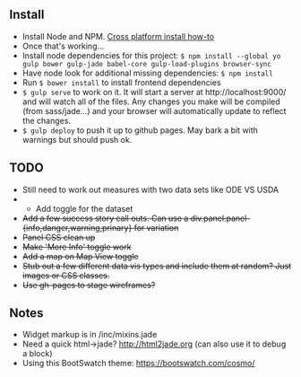 ## Install
* Install Node and NPM. [Cross platform install how-to](http://blog.nodeknockout.com/post/65463770933/how-to-install-nodejs-and-npm)
* Once that's working...
* Install node dependencies for this project: `$ npm install --global yo gulp bower gulp-jade babel-core gulp-load-plugins browser-sync`
* Have node look for additional missing dependencies: `$ npm install`
* Run `$ bower install` to install frontend dependencies  
* `$ gulp serve` to work on it. It will start a server at http://localhost:9000/ and will watch all of the files. Any changes you make will be compiled (from sass/jade...) and your browser will automatically update to reflect the changes.
* `$ gulp deploy` to push it up to github pages. May bark a bit with warnings but should push ok.

## TODO
* Still need to work out measures with two data sets like ODE VS USDA
* * Add toggle for the dataset
* ~~Add a few success story call outs. Can use a div.panel.panel-{info,danger,warning,prinary} for variation~~
* ~~Panel CSS clean up~~
* ~~Make 'More Info' toggle work~~
* ~~Add a map on Map View toggle~~
* ~~Stub out a few different data vis types and include them at random? Just images or CSS classes.~~
* ~~Use gh-pages to stage wireframes?~~

## Notes
* Widget markup is in /inc/mixins.jade
* Need a quick html->jade? http://html2jade.org (can also use it to debug a block)
* Using this BootSwatch theme: https://bootswatch.com/cosmo/
